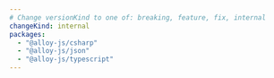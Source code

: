 ```yaml
---
# Change versionKind to one of: breaking, feature, fix, internal
changeKind: internal
packages:
  - "@alloy-js/csharp"
  - "@alloy-js/json"
  - "@alloy-js/typescript"
---
```

